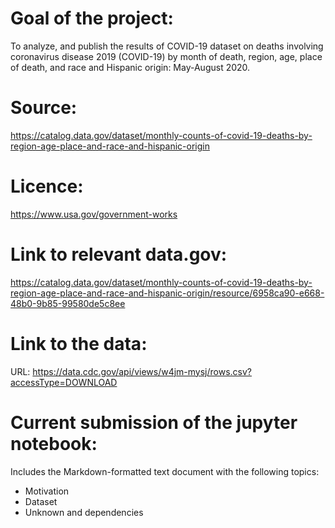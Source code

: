# Goal of the project:
To  analyze, and publish the results of COVID-19 dataset on deaths involving coronavirus disease 2019 (COVID-19) by month of death, region, age, place of death, and race and Hispanic origin: May-August 2020.

# Source:
https://catalog.data.gov/dataset/monthly-counts-of-covid-19-deaths-by-region-age-place-and-race-and-hispanic-origin

# Licence:

https://www.usa.gov/government-works


# Link to relevant data.gov:
https://catalog.data.gov/dataset/monthly-counts-of-covid-19-deaths-by-region-age-place-and-race-and-hispanic-origin/resource/6958ca90-e668-48b0-9b85-99580de5c8ee


# Link to the data: 
URL: https://data.cdc.gov/api/views/w4jm-mysj/rows.csv?accessType=DOWNLOAD

# Current submission of the jupyter notebook:
Includes the Markdown-formatted text document with the following topics:
- Motivation
- Dataset
- Unknown and dependencies
